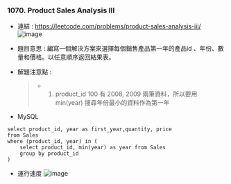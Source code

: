 ### 1070. Product Sales Analysis III
* 連結 : https://leetcode.com/problems/product-sales-analysis-iii/
![image](https://github.com/Ricky7737/LeetCodeSQLPractise/assets/58324475/52873cdc-179e-4823-8ded-87cb33844f14)

* 題目意思 : 編寫一個解決方案來選擇每個銷售產品第一年的產品id 、年份、數量和價格。以任意順序返回結果表。
* 解題注意點 :
  > * 1. product_id 100 有 2008, 2009 兩筆資料，所以要用 min(year) 搜尋年份最小的資料作為第一年

* MySQL
```
select product_id, year as first_year,quantity, price
from Sales
where (product_id, year) in (
    select product_id, min(year) as year from Sales
    group by product_id
)
```  

* 運行速度
![image](https://github.com/Ricky7737/LeetCodeSQLPractise/assets/58324475/d84b89ac-3ebf-4f6e-b238-eef2527f644c)



